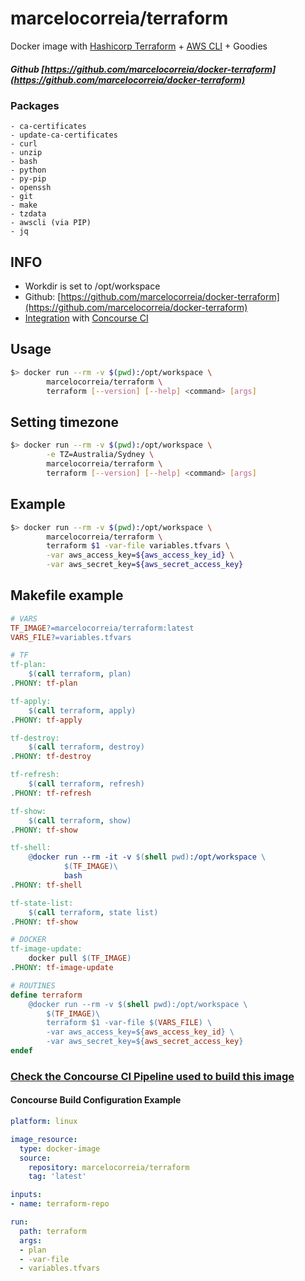 # marcelocorreia/terraform

Docker image with [Hashicorp Terraform](https://www.terraform.io) + [AWS CLI](https://aws.amazon.com/cli/) + Goodies

##### Github [https://github.com/marcelocorreia/docker-terraform](https://github.com/marcelocorreia/docker-terraform)
 
### Packages
    - ca-certificates 
    - update-ca-certificates
    - curl
    - unzip 
    - bash 
    - python 
    - py-pip 
    - openssh 
    - git 
    - make 
    - tzdata
    - awscli (via PIP)  
    - jq
 
## INFO
- Workdir is set to /opt/workspace
- Github: [https://github.com/marcelocorreia/docker-terraform](https://github.com/marcelocorreia/docker-terraform)
- [Integration](#) with [Concourse CI](http://concourse.ci/) 

## Usage
```bash
$> docker run --rm -v $(pwd):/opt/workspace \
   		marcelocorreia/terraform \
   		terraform [--version] [--help] <command> [args]
```

## Setting timezone
```bash
$> docker run --rm -v $(pwd):/opt/workspace \
        -e TZ=Australia/Sydney \
   		marcelocorreia/terraform \
   		terraform [--version] [--help] <command> [args]
```


## Example
```bash
$> docker run --rm -v $(pwd):/opt/workspace \
   		marcelocorreia/terraform \
   		terraform $1 -var-file variables.tfvars \
   		-var aws_access_key=${aws_access_key_id} \
   		-var aws_secret_key=${aws_secret_access_key}
```

## Makefile example
```makefile
# VARS
TF_IMAGE?=marcelocorreia/terraform:latest
VARS_FILE?=variables.tfvars

# TF
tf-plan:
	$(call terraform, plan)
.PHONY: tf-plan

tf-apply:
	$(call terraform, apply)
.PHONY: tf-apply

tf-destroy:
	$(call terraform, destroy)
.PHONY: tf-destroy

tf-refresh:
	$(call terraform, refresh)
.PHONY: tf-refresh

tf-show:
	$(call terraform, show)
.PHONY: tf-show

tf-shell:
	@docker run --rm -it -v $(shell pwd):/opt/workspace \
    		$(TF_IMAGE)\
    		bash
.PHONY: tf-shell

tf-state-list:
	$(call terraform, state list)
.PHONY: tf-show

# DOCKER
tf-image-update:
	docker pull $(TF_IMAGE)
.PHONY: tf-image-update

# ROUTINES
define terraform
	@docker run --rm -v $(shell pwd):/opt/workspace \
		$(TF_IMAGE)\
		terraform $1 -var-file $(VARS_FILE) \
		-var aws_access_key=${aws_access_key_id} \
		-var aws_secret_key=${aws_secret_access_key}
endef

```

### [Check the Concourse CI Pipeline used to build this image](https://github.com/marcelocorreia/docker-terraform/blob/master/pipeline.yml) 

#### Concourse Build Configuration Example

```yaml
platform: linux

image_resource:
  type: docker-image
  source:
    repository: marcelocorreia/terraform
    tag: 'latest'

inputs:
- name: terraform-repo

run:
  path: terraform
  args: 
  - plan
  - -var-file
  - variables.tfvars
```

